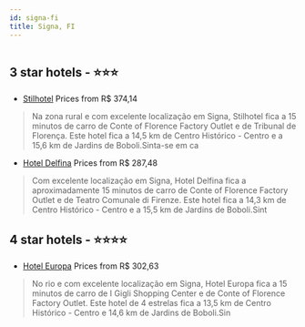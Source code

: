 ```yaml
---
id: signa-fi
title: Signa, FI
---
```


<center><img src="https://i.travelapi.com/hotels/3000000/2380000/2370200/2370106/5db1b036_z.jpg" alt="" /></center>


##  3 star hotels - ⭐️⭐️⭐️

-    [Stilhotel](https://www.hurb.com/br/aud/https://www.hurb.com/br/hotels/signa/stilhotel-HT-C17Q?cmp=18055) Prices from R$ 374,14
   > Na zona rural e com excelente localização em Signa, Stilhotel fica a 15 minutos de carro de Conte of Florence Factory Outlet e de Tribunal de Florença.  Este hotel fica a 14,5 km de Centro Histórico - Centro e a 15,6 km de Jardins de Boboli.Sinta-se em ca
-    [Hotel Delfina](https://www.hurb.com/br/aud/https://www.hurb.com/br/hotels/signa/hotel-delfina-HT-OY4C?cmp=18055) Prices from R$ 287,48
   > Com excelente localização em Signa, Hotel Delfina fica a aproximadamente 15 minutos de carro de Conte of Florence Factory Outlet e de Teatro Comunale di Firenze.  Este hotel fica a 14,3 km de Centro Histórico - Centro e a 15,5 km de Jardins de Boboli.Sint

##  4 star hotels - ⭐️⭐️⭐️⭐️

-    [Hotel Europa](https://www.hurb.com/br/aud/https://www.hurb.com/br/hotels/signa/hotel-europa-HT-EGRB?cmp=18055) Prices from R$ 302,63
   > No rio e com excelente localização em Signa, Hotel Europa fica a 15 minutos de carro de I Gigli Shopping Center e de Conte of Florence Factory Outlet.  Este hotel de 4 estrelas fica a 13,5 km de Centro Histórico - Centro e 14,6 km de Jardins de Boboli.Sin
